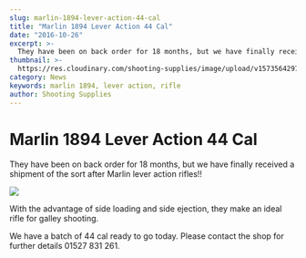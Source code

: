 ```yaml
---
slug: marlin-1894-lever-action-44-cal
title: "Marlin 1894 Lever Action 44 Cal"
date: "2016-10-26"
excerpt: >-
  They have been on back order for 18 months, but we have finally received a shipment of the sort after Marlin lever action rifles!!
thumbnail: >-
  https://res.cloudinary.com/shooting-supplies/image/upload/v1573564297/1894_apjzin_jltbeg-1_ciibwy.png
category: News
keywords: marlin 1894, lever action, rifle
author: Shooting Supplies
---
```


# **Marlin 1894 Lever Action 44 Cal**

They have been on back order for 18 months, but we have finally received a shipment of the sort after Marlin lever action rifles!!

![](https://res.cloudinary.com/shooting-supplies/image/upload/v1573223153/guns/Marlin-1894.png)

With the advantage of side loading and side ejection, they make an ideal rifle for galley shooting.

We have a batch of 44 cal ready to go today. Please contact the shop for further details 01527 831 261.
